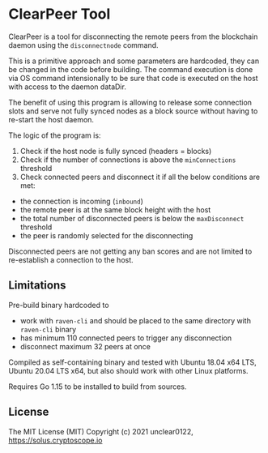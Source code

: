 # ClearPeer Tool

ClearPeer is a tool for disconnecting the remote peers from the blockchain daemon using the `disconnectnode` command.

This is a primitive approach and some parameters are hardcoded, they can be changed in the code before building.
The command execution is done via OS command intensionally to be sure that code is executed on the host with access to the daemon dataDir.

The benefit of using this program is allowing to release some connection slots and serve not fully synced nodes as a block source without having to re-start the host daemon.

The logic of the program is:
1. Check if the host node is fully synced (headers = blocks)
2. Check if the number of connections is above the `minConnections` threshold
3. Check connected peers and disconnect it if all the below conditions are met:
 - the connection is incoming (`inbound`)
 - the remote peer is at the same block height with the host
 - the total number of disconnected peers is below the `maxDisconnect` threshold
 - the peer is randomly selected for the disconnecting

Disconnected peers are not getting any ban scores and are not limited to re-establish a connection to the host.

## Limitations

Pre-build binary hardcoded to 
- work with `raven-cli` and should be placed to the same directory with `raven-cli` binary
- has minimum 110 connected peers to trigger any disconnection
- disconnect maximum 32 peers at once

Compiled as self-containing binary and tested with Ubuntu 18.04 x64 LTS, Ubuntu 20.04 LTS x64, but also should work with other Linux platforms.

Requires Go 1.15 to be installed to build from sources.

## License
The MIT License (MIT)
Copyright (c) 2021 unclear0122, https://solus.cryptoscope.io
